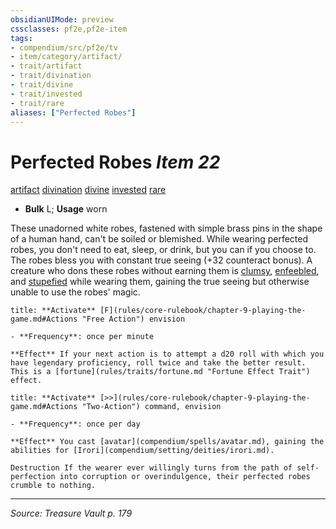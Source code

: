 ```yaml
---
obsidianUIMode: preview
cssclasses: pf2e,pf2e-item
tags:
- compendium/src/pf2e/tv
- item/category/artifact/
- trait/artifact
- trait/divination
- trait/divine
- trait/invested
- trait/rare
aliases: ["Perfected Robes"]
---
```

# Perfected Robes *Item 22*  
[artifact](rules/traits/artifact-gmg.md "Artifact Item Trait")  [divination](rules/traits/divination.md "Divination School Trait")  [divine](rules/traits/divine.md "Divine Tradition Trait")  [invested](rules/traits/invested.md "Invested Item Trait")  [rare](rules/traits/rare.md "Rare Rarity Trait")  

- **Bulk** L; **Usage** worn

These unadorned white robes, fastened with simple brass pins in the shape of a human hand, can't be soiled or blemished. While wearing perfected robes, you don't need to eat, sleep, or drink, but you can if you choose to. The robes bless you with constant true seeing (+32 counteract bonus). A creature who dons these robes without earning them is [clumsy](rules/conditions.md#Clumsy), [enfeebled](rules/conditions.md#Enfeebled), and [stupefied](rules/conditions.md#Stupefied) while wearing them, gaining the true seeing but otherwise unable to use the robes' magic.

```ad-embed-ability
title: **Activate** [F](rules/core-rulebook/chapter-9-playing-the-game.md#Actions "Free Action") envision

- **Frequency**: once per minute

**Effect** If your next action is to attempt a d20 roll with which you have legendary proficiency, roll twice and take the better result. This is a [fortune](rules/traits/fortune.md "Fortune Effect Trait") effect.
```

```ad-embed-ability
title: **Activate** [>>](rules/core-rulebook/chapter-9-playing-the-game.md#Actions "Two-Action") command, envision

- **Frequency**: once per day

**Effect** You cast [avatar](compendium/spells/avatar.md), gaining the abilities for [Irori](compendium/setting/deities/irori.md).

Destruction If the wearer ever willingly turns from the path of self-perfection into corruption or overindulgence, their perfected robes crumble to nothing.
```


---
*Source: Treasure Vault p. 179*